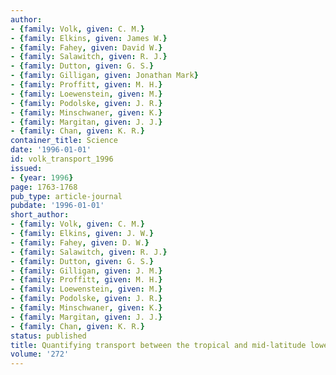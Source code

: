 ```yaml
---
author:
- {family: Volk, given: C. M.}
- {family: Elkins, given: James W.}
- {family: Fahey, given: David W.}
- {family: Salawitch, given: R. J.}
- {family: Dutton, given: G. S.}
- {family: Gilligan, given: Jonathan Mark}
- {family: Proffitt, given: M. H.}
- {family: Loewenstein, given: M.}
- {family: Podolske, given: J. R.}
- {family: Minschwaner, given: K.}
- {family: Margitan, given: J. J.}
- {family: Chan, given: K. R.}
container_title: Science
date: '1996-01-01'
id: volk_transport_1996
issued:
- {year: 1996}
page: 1763-1768
pub_type: article-journal
pubdate: '1996-01-01'
short_author:
- {family: Volk, given: C. M.}
- {family: Elkins, given: J. W.}
- {family: Fahey, given: D. W.}
- {family: Salawitch, given: R. J.}
- {family: Dutton, given: G. S.}
- {family: Gilligan, given: J. M.}
- {family: Proffitt, given: M. H.}
- {family: Loewenstein, given: M.}
- {family: Podolske, given: J. R.}
- {family: Minschwaner, given: K.}
- {family: Margitan, given: J. J.}
- {family: Chan, given: K. R.}
status: published
title: Quantifying transport between the tropical and mid-latitude lower stratosphere
volume: '272'
---
```

